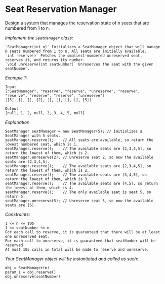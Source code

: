 # Seat Reservation Manager

Design a system that manages the reservation state of n seats that are numbered from 1 to n.

*Implement the `SeatManager` class:*

    `SeatManager(int n)` Initializes a SeatManager object that will manage n seats numbered from 1 to n. All seats are initially available.
    `int reserve()` Fetches the smallest-numbered unreserved seat, reserves it, and returns its number.
    `void unreserve(int seatNumber)` Unreserves the seat with the given seatNumber.

*Example 1:*

    Input
    ["SeatManager", "reserve", "reserve", "unreserve", "reserve", "reserve", "reserve", "reserve", "unreserve"]
    [[5], [], [], [2], [], [], [], [], [5]]

    Output
    [null, 1, 2, null, 2, 3, 4, 5, null]

*Explanation*

    SeatManager seatManager = new SeatManager(5); // Initializes a SeatManager with 5 seats.
    seatManager.reserve();    // All seats are available, so return the lowest numbered seat, which is 1.
    seatManager.reserve();    // The available seats are [2,3,4,5], so return the lowest of them, which is 2.
    seatManager.unreserve(2); // Unreserve seat 2, so now the available seats are [2,3,4,5].
    seatManager.reserve();    // The available seats are [2,3,4,5], so return the lowest of them, which is 2.
    seatManager.reserve();    // The available seats are [3,4,5], so return the lowest of them, which is 3.
    seatManager.reserve();    // The available seats are [4,5], so return the lowest of them, which is 4.
    seatManager.reserve();    // The only available seat is seat 5, so return 5.
    seatManager.unreserve(5); // Unreserve seat 5, so now the available seats are [5].

*Constraints:*

    1 <= n <= 105
    1 <= seatNumber <= n
    For each call to reserve, it is guaranteed that there will be at least one unreserved seat.
    For each call to unreserve, it is guaranteed that seatNumber will be reserved.
    At most 105 calls in total will be made to reserve and unreserve.

*Your SeatManager object will be instantiated and called as such:*

    obj = SeatManager(n)
    param_1 = obj.reserve()
    obj.unreserve(seatNumber)
